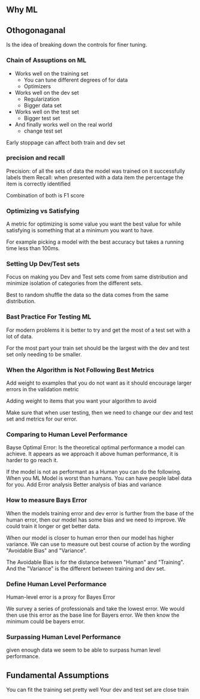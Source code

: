 ## Why ML

## Othogonaganal
Is the idea of breaking down the controls for finer tuning. 

### Chain of Assuptions on ML
- Works well on the training set
    - You can tune different degrees of for data
    - Optimizers
- Works well on the dev set
    - Regularization 
    - Bigger data set
- Works well on the test set
    - Bigger test set
- And finally works well on the real world
    - change test set

Early stoppage can affect both train and dev set

### precision and recall
Precision: of all the sets of data the model was trained on it successfully labels them
Recall: when presented with a data item the percentage the item is correctly identified 

Combination of both is F1 score

### Optimizing vs Satisfying 
A metric for optimizing is some value you want the best value for while satisfying is something that at a minimum you want to have.

For example picking a model with the best accuracy but takes a running time less than 100ms.

### Setting Up Dev/Test sets

Focus on making you Dev and Test sets come from same distribution and minimize isolation of categories from the different sets.

Best to random shuffle the data so the data comes from the same distribution.

### Bast Practice For Testing ML
For modern problems it is better to try and get the most of a test set with a lot of data.

For the most part your train set should be the largest with the dev and test set only needing to be smaller.

### When the Algorithm is Not Following Best Metrics

Add weight to examples that you do not want as it should encourage larger errors in the validation metric

Adding weight to items that you want your algorithm to avoid

Make sure that when user testing, then we need to change our dev and test set and metrics for our error.

### Comparing to Human Level Performance
Bayse Optimal Error: Is the theoretical optimal performance a model can achieve. It appears as we approach it above human performance, it is harder to go reach it. 

If the model is not as performant as a Human you can do the following.
When you ML Model is worst than humans. You can have people label data for you.
Add Error analysis
Better analysis of bias and variance

### How to measure Bays Error
When the models training error and dev error is further from the base of the human error, then our model has some bias and we need to improve. We could train it longer or get better data. 

When our model is closer to human error then our model has higher variance. We can use to measure out best course of action by the wording "Avoidable Bias" and "Variance".

The Avoidable Bias is for the distance between "Human" and "Training". And the "Variance" is the different between training and dev set. 

### Define Human Level Performance
Human-level error is a proxy for Bayes Error

We survey a series of professionals and take the lowest error. We would then use this error as the base line for Bayers error. We then know the minimum could be bayers error.

### Surpassing Human Level Performance
given enough data we seem to be able to surpass human level performance. 

## Fundamental Assumptions
You can fit the training set pretty well
Your dev and test set are close train




